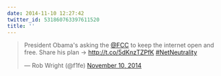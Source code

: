 ```yaml
---
date: 2014-11-10 12:27:42
twitter_id: 531860763397611520
title: ''
---
```


<blockquote class="twitter-tweet"><p lang="en" dir="ltr">President Obama&#39;s asking the <a href="https://twitter.com/FCC?ref_src=twsrc%5Etfw">@FCC</a> to keep the internet open and free. Share his plan → <a href="http://t.co/5dKnzTZPfK">http://t.co/5dKnzTZPfK</a> <a href="https://twitter.com/hashtag/NetNeutrality?src=hash&amp;ref_src=twsrc%5Etfw">#NetNeutrality</a></p>&mdash; Rob Wright (@f1fe) <a href="https://twitter.com/f1fe/status/531838933697433600?ref_src=twsrc%5Etfw">November 10, 2014</a></blockquote>
<script async src="https://platform.twitter.com/widgets.js" charset="utf-8"></script>
